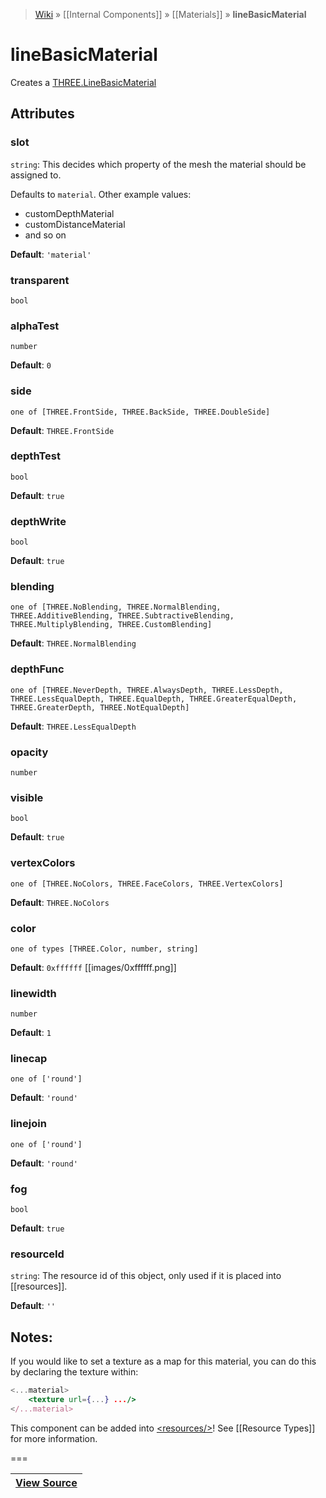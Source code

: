 > [Wiki](Home) » [[Internal Components]] » [[Materials]] » **lineBasicMaterial**

# lineBasicMaterial

Creates a [THREE.LineBasicMaterial](http://threejs.org/docs/#Reference/Materials/LineBasicMaterial)

## Attributes

### slot
``` string ```: This decides which property of the mesh the material should be assigned to.

Defaults to `material`. Other example values:
- customDepthMaterial
- customDistanceMaterial
- and so on

**Default**: `'material'`

### transparent
``` bool ```

### alphaTest
``` number ```

**Default**: `0`

### side
``` one of [THREE.FrontSide, THREE.BackSide, THREE.DoubleSide] ```

**Default**: `THREE.FrontSide`

### depthTest
``` bool ```

**Default**: `true`

### depthWrite
``` bool ```

**Default**: `true`

### blending
``` one of [THREE.NoBlending, THREE.NormalBlending, THREE.AdditiveBlending, THREE.SubtractiveBlending, THREE.MultiplyBlending, THREE.CustomBlending] ```

**Default**: `THREE.NormalBlending`

### depthFunc
``` one of [THREE.NeverDepth, THREE.AlwaysDepth, THREE.LessDepth, THREE.LessEqualDepth, THREE.EqualDepth, THREE.GreaterEqualDepth, THREE.GreaterDepth, THREE.NotEqualDepth] ```

**Default**: `THREE.LessEqualDepth`

### opacity
``` number ```

### visible
``` bool ```

**Default**: `true`

### vertexColors
``` one of [THREE.NoColors, THREE.FaceColors, THREE.VertexColors] ```

**Default**: `THREE.NoColors`

### color
``` one of types [THREE.Color, number, string] ```

**Default**: `0xffffff` [[images/0xffffff.png]]

### linewidth
``` number ```

**Default**: `1`

### linecap
``` one of ['round'] ```

**Default**: `'round'`

### linejoin
``` one of ['round'] ```

**Default**: `'round'`

### fog
``` bool ```

**Default**: `true`

### resourceId
``` string ```: The resource id of this object, only used if it is placed into [[resources]].

**Default**: `''`

## Notes:

If you would like to set a texture as a map for this material, 
you can do this by declaring the texture within:

```jsx
<...material>
    <texture url={...} .../>
</...material>
```

This component can be added into [&lt;resources/&gt;](resources)! See [[Resource Types]] for more information.

===

|**[View Source](../blob/master/src/lib/descriptors/Material/LineBasicMaterialDescriptor.js)**|
 ---|
